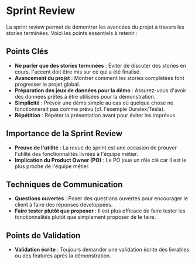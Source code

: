 # Sprint Review

La sprint review permet de démontrer les avancées du projet à travers les stories terminées. Voici les points essentiels à retenir :

## Points Clés

- **Ne parler que des stories terminées** : Éviter de discuter des stories en cours, l'accent doit être mis sur ce qui a été finalisé.
- **Avancement du projet** : Montrer comment les stories complétées font progresser le projet global.
- **Préparation des jeux de données pour la démo** : Assurez-vous d'avoir des données prêtes à être utilisées pour la démonstration.
- **Simplicité** : Prévoir une démo simple au cas où quelque chose ne fonctionnerait pas comme prévu (cf. l'exemple Duralex/Tesla).
- **Répétition** : Répéter la présentation avant pour éviter les imprévus.

## Importance de la Sprint Review

- **Preuve de l'utilité** : La revue de sprint est une occasion de prouver l'utilité des fonctionnalités livrées à l'équipe métier.
- **Implication du Product Owner (PO)** : Le PO joue un rôle clé car il est le plus proche de l'équipe métier.

## Techniques de Communication

- **Questions ouvertes** : Poser des questions ouvertes pour encourager le client à faire des réponses développées.
- **Faire tester plutôt que proposer** : Il est plus efficace de faire tester les fonctionnalités plutôt que simplement proposer de le faire.

## Points de Validation

- **Validation écrite** : Toujours demander une validation écrite des livrables ou des features après la démonstration.

